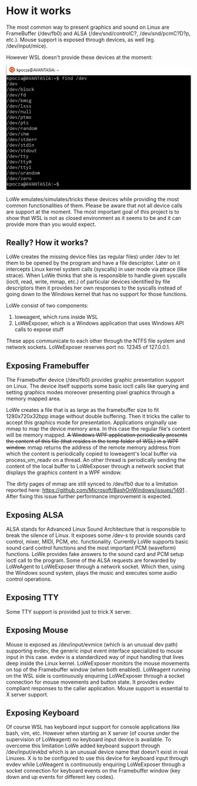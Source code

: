 # How it works

The most common way to present graphics and sound on Linux are FrameBuffer (/dev/fb0) and ALSA (/dev/snd/controlC?, /dev/snd/pcmC?D?p, etc.).  Mouse support is exposed through devices, as well (eg. /dev/input/mice).

However WSL doesn't provide these devices at the moment:

![/dev](img/howitworks/01_devs.png "Default devices")

LoWe emulates/simulates/tricks these devices while providing the most common functionalities of them. Please be aware that not all device calls are support at the moment. The most important goal of this project is to show that WSL is not as closed environment as it seems to be and it can provide more than you would expect. 

## Really? How it works?

LoWe creates the missing device files (as regular files) under /dev to let them to be opened by the program and have a file descriptor. Later on it intercepts Linux kernel system calls (syscalls) in user mode via ptrace (like strace). When LoWe thinks that she is responsible to handle given syscalls (ioctl, read, write, mmap, etc.) of particular devices identified by file descriptors then it provides her own responses to the syscalls instead of going down to the Windows kernel that has no support for those functions.

LoWe consist of two components:

1. loweagent, which runs inside WSL
2. LoWeExposer, which is a Windows application that uses Windows API calls to expose stuff

These apps communicate to each other through the NTFS file system and network sockets. LoWeExposer reserves port no. 12345 of 127.0.0.1.

## Exposing Framebuffer

The Framebuffer device (/dev/fb0) provides graphic presentation support on Linux. The device itself supports some basic ioctl calls like querying and setting graphics modes moreover presenting pixel graphics through a memory mapped area.

LoWe creates a file that is as large as the framebuffer size to fit 1280x720x32bpp image without double buffering. Then it tricks the caller to accept this graphics mode for presentation. Applications originally use mmap to map the device memory area. In this case the regular file's content will be memory mapped. ~~A Windows WPF application periodically presents the content of this file (that resides in the temp folder of WSL) in a WPF window.~~ mmap returns the address of the remote memory address from which the content is periodically copied to loweagent's local buffer via process_vm_readv on a thread. An other thread is periodically sending the content of the local buffer to LoWeExposer through a network socket that displays the graphics content in a WPF window. 

The dirty pages of mmap are still synced to /dev/fb0 due to a limitation reported here: https://github.com/Microsoft/BashOnWindows/issues/1491 . After fixing this issue further performance improvement is expected.

## Exposing ALSA

ALSA stands for Advanced Linux Sound Architecture that is responsible to break the silence of Linux. It exposes some /dev-s to provide sounds card control, mixer, MIDI, PCM, etc. functionality. Currently LoWe supports basic sound card control functions and the most important PCM (waveform) functions. LoWe provides fake answers to the sound card and PCM setup ioctl call to the program. Some of the ALSA requests are forwarded by LoWeAgent to LoWeExposer through a network socket. Which then, using the Windows sound system, plays the music and executes some audio control operations.

## Exposing TTY

Some TTY support is provided just to trick X server.

## Exposing Mouse

Mouse is exposed as /dev/input/evmice (which is an unusual dev path) supporting evdev, the generic input event interface specialized to mouse input in this case. evdev is a standardized way of input handling that lives deep inside the Linux kernel. LoWeExposer monitors the mouse movements on top of the Framebuffer window (when both enabled). LoWeagent running on the WSL side is continuously enquiring LoWeExposer through a socket connection for mouse movements and button state. It provides evdev compliant responses to the caller application. Mouse support is essential to X server support.

## Exposing Keyboard

Of course WSL has keyboard input support for console applications like bash, vim, etc. However when starting an X server (of course under the supervision of LoWeagent) no keyboard input device is available. To overcome this limitation LoWe added keyboard support through /dev/input/evkbd which is an unusual device name that doesn't exist in real Linuxes. X is to be configured to use this device for keyboard input through evdev while LoWeagent is continuously enquiring LoWeExposer through a socket connection for keyboard events on the Framebuffer window (key down and up events for different key codes).

